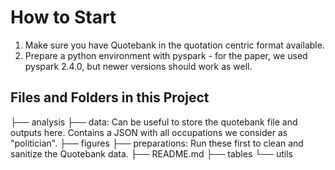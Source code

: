 # How to Start

1. Make sure you have Quotebank in the quotation centric format available.
2. Prepare a python environment with pyspark - for the paper, we used pyspark 2.4.0, but newer versions should work as well.



## Files and Folders in this Project

├── analysis
├── data: Can be useful to store the quotebank file and outputs here. Contains a JSON with all occupations we consider as "politician".
├── figures
├── preparations: Run these first to clean and sanitize the Quotebank data.
├── README.md
├── tables
└── utils

